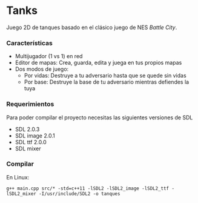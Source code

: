 # Tanks
Juego 2D de tanques basado en el clásico juego de NES *Battle City*.

### Características
* Multijugador (1 vs 1) en red
* Editor de mapas: Crea, guarda, edita y juega en tus propios mapas
* Dos modos de juego: 
    - Por vidas: Destruye a tu adversario hasta que se quede sin vidas
    - Por base: Destruye la base de tu adversario mientras defiendes la tuya

### Requerimientos
Para poder compilar el proyecto necesitas las siguientes versiones de SDL
* SDL 2.0.3
* SDL image 2.0.1
* SDL ttf 2.0.0
* SDL mixer 

### Compilar
En Linux:
```
g++ main.cpp src/* -std=c++11 -lSDL2 -lSDL2_image -lSDL2_ttf -lSDL2_mixer -I/usr/include/SDL2 -o tanques
```